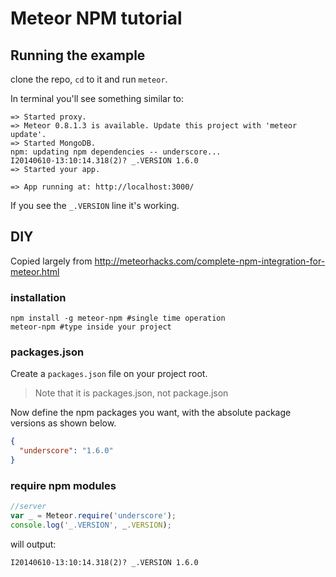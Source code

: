 # Meteor NPM tutorial

## Running the example

clone the repo, `cd` to it and run `meteor`.

In terminal you'll see something similar to:

```shell
=> Started proxy.
=> Meteor 0.8.1.3 is available. Update this project with 'meteor update'.
=> Started MongoDB.
npm: updating npm dependencies -- underscore...
I20140610-13:10:14.318(2)? _.VERSION 1.6.0
=> Started your app.

=> App running at: http://localhost:3000/
```

If you see the `_.VERSION` line it's working.

## DIY

Copied largely from http://meteorhacks.com/complete-npm-integration-for-meteor.html

### installation

```shell
npm install -g meteor-npm #single time operation
meteor-npm #type inside your project
```

### packages.json

Create a `packages.json` file on your project root.

> Note that it is packages.json, not package.json

Now define the npm packages you want, with the absolute package versions as shown below.

```json
{
  "underscore": "1.6.0"
}
```

### require npm modules

```js
//server
var _ = Meteor.require('underscore');
console.log('_.VERSION', _.VERSION);
```

will output:

```shell
I20140610-13:10:14.318(2)? _.VERSION 1.6.0
```